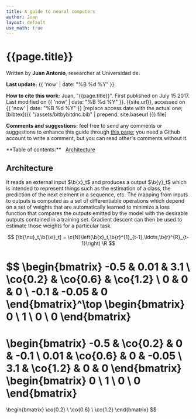 ```yaml
---
title: A guide to neural computers
author: Juan
layout: default
use_math: true
---
```


# {{page.title}}

Written by **Juan Antonio**, researcher at Universidad de.

**Last update:** {{ 'now' | date: "%B %d %Y" }}.

**How to cite this work:** Juan, "{{page.title}}". First published on July 15 2017. Last modified  on {{ 'now' | date: "%B %d %Y" }}. {{site.url}}, accessed on {{ 'now' | date: "%B %d %Y" }} [replace access date with the actual one; [bibtex]({{ "/assets/bitbybitdnc.bib" | prepend: site.baseurl }}) file]

**Comments and suggestions:** feel free to send any comments or suggestions to enhance this guide through [this page](http://github.com); you need a Github account to write a comment, but you can read other's comments without it.

<div id="index" markdown="1">
**Table of contents:** &nbsp;
<a class="label label-blue1" href="#architecture">Architecture</a>
</div>

<div style="display:none">
$$
\newcommand{\R}{\mathbb{R}}
\newcommand{\N}{\mathbb{N}}
\newcommand{\Z}{\mathbb{Z}}
\newcommand{\b}[1]{\boldsymbol{#1}}
\newcommand{\r}[1]{\mathrm{#1}}
\newcommand{\c}[1]{\mathcal{#1}}
$$
</div>


## Architecture

It reads an external input $\b{x}_t$ and produces a output $\b{y}_t$ which is intended to represent things such as the estimation of a class, the prediction of the next element in a sequence, etc. The mapping from inputs to outputs is computed as a set of differentiable operations which depend on a set of weights that are automatically learned to minimize a loss function that compares the outputs emitted by the model with the desirable outputs contained in a training set. Gradient descent can then be used to estimate those weights for a particular task.

$$
[\b{\nu}_t,\b{\xi}_t] = \c{N}\left(\b{x}_t,\b{r}^{1}_{t-1},\ldots,\b{r}^{R}_{t-1}\right) \R
$$


$$
\begin{bmatrix}
-0.5 & 0.01 & 3.1 \\
\co{0.2} & \co{0.6} & \co{1.2} \\
0 & 0 & 0 \\
-0.1 & -0.05 & 0
\end{bmatrix}^\top
\begin{bmatrix}
0 \\
1 \\
0 \\
0
\end{bmatrix}
=
\begin{bmatrix}
-0.5 & \co{0.2} & 0 & -0.1 \\
0.01 & \co{0.6} & 0 & -0.05 \\
3.1 & \co{1.2} & 0 & 0
\end{bmatrix}
\begin{bmatrix}
0 \\
1 \\
0 \\
0
\end{bmatrix}
=
\begin{bmatrix}
\co{0.2} \\
\co{0.6} \\
\co{1.2}
\end{bmatrix}
$$
